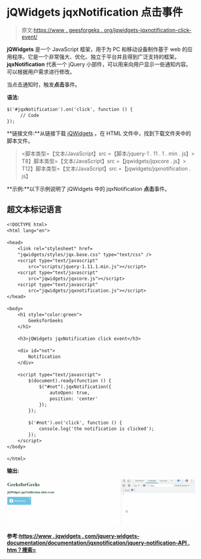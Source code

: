 # jQWidgets jqxNotification 点击事件

> 原文:[https://www . geesforgeks . org/jqwidgets-jqxnotification-click-event/](https://www.geeksforgeeks.org/jqwidgets-jqxnotification-click-event/)

**jQWidgets** 是一个 JavaScript 框架，用于为 PC 和移动设备制作基于 web 的应用程序。它是一个非常强大、优化、独立于平台并且得到广泛支持的框架。 **jqxNotification** 代表一个 jQuery 小部件，可以用来向用户显示一些通知内容。可以根据用户需求进行修改。

当点击通知时，触发**点击**事件。

**语法:**

```
$('#jqxNotification').on('click', function () {
     // Code
});  
```

**链接文件:**从链接下载 [jQWidgets](https://www.jqwidgets.com/download/) 。在 HTML 文件中，找到下载文件夹中的脚本文件。

> <link rel="”stylesheet”" href="”jqwidgets/styles/jqx.base.css”" type="”text/css”">
> <脚本类型=【文本/JavaScript】src =【脚本/jquery-1 . 11 . 1 . min . js】></脚本>
> T8】脚本类型=【文本/JavaScript】src =【jqwidgets/jqxcore . js】></脚本>
> T12】脚本类型=【文本/JavaScript】src =【jqwidgets/jqxnotification . js】

**示例:**以下示例说明了 jQWidgets 中的 jqxNotification **点击**事件。

## 超文本标记语言

```
<!DOCTYPE html>
<html lang="en">

<head>
    <link rel="stylesheet" href=
    "jqwidgets/styles/jqx.base.css" type="text/css" />
    <script type="text/javascript" 
        src="scripts/jquery-1.11.1.min.js"></script>
    <script type="text/javascript" 
        src="jqwidgets/jqxcore.js"></script>
    <script type="text/javascript" 
        src="jqwidgets/jqxnotification.js"></script>
</head>

<body>
    <h1 style="color:green">
        GeeksforGeeks
    </h1>

    <h3>jQWidgets jqxNotification click event</h3>

    <div id="not">
        Notification
    </div>

    <script type="text/javascript">
        $(document).ready(function () {
            $("#not").jqxNotification({
                autoOpen: true,
                position: 'center'
            });
        });

        $('#not').on('click', function () {
            console.log('the notification is clicked');
        });
    </script>
</body>

</html>
```

**输出:**

![](img/f6928f6f3a06743af40d5e2c0d201433.png)

**参考:**[**https://www . jqwidgets . com/jquery-widgets-documentation/documentation/jqxnotification/jquery-notification-API . htm？搜索=**](https://www.jqwidgets.com/jquery-widgets-documentation/documentation/jqxnotification/jquery-notification-api.htm?search=)